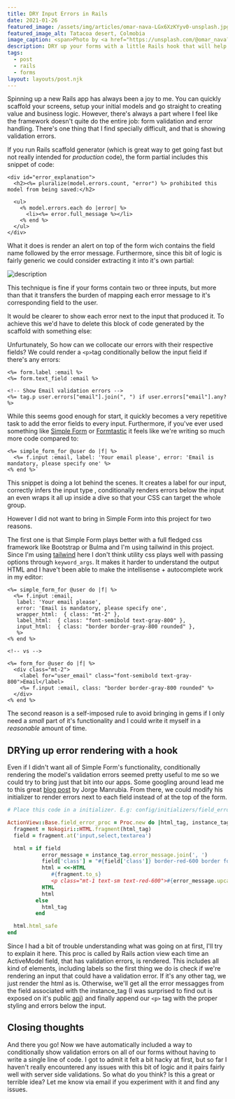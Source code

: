 ```yaml
---
title: DRY Input Errors in Rails
date: 2021-01-26
featured_image: /assets/img/articles/omar-nava-LGx6XzKYyv0-unsplash.jpg
featured_image_alt: Tatacoa desert, Colmobia
image_caption: <span>Photo by <a href="https://unsplash.com/@omar_nava?utm_source=unsplash&amp;utm_medium=referral&amp;utm_content=creditCopyText">Omar Nava</a> on <a href="https://unsplash.com/?utm_source=unsplash&amp;utm_medium=referral&amp;utm_content=creditCopyText">Unsplash</a></span>
description: DRY up your forms with a little Rails hook that will help you forget about conditionally rendering validation errors inline.
tags:
  - post
  - rails
  - forms
layout: layouts/post.njk
---
```


Spinning up a new Rails app has always been a joy to me. You can quickly scaffold your screens, setup your initial models and go straight to creating value and business logic. However, there's always a part where I feel like the framework doesn't quite do the entire job: form validation and error handling. There's one thing that I find specially difficult, and that is showing validation errors.

If you run Rails scaffold generator (which is great way to get going fast but not really intended for _production_ code), the form partial includes this snippet of code:

```erb
<div id="error_explanation">
  <h2><%= pluralize(model.errors.count, "error") %> prohibited this model from being saved:</h2>

  <ul>
    <% model.errors.each do |error| %>
      <li><%= error.full_message %></li>
    <% end %>
  </ul>
</div>
```

What it does is render an alert on top of the form wich contains the field name followed by the error message. Furthermore, since this bit of logic is fairly generic we could consider extracting it into it's own partial:

![description](/assets/img/articles/lM8pK46.png)

This technique is fine if your forms contain two or three inputs, but more than that it transfers the burden of mapping each error message to it's corresponding field to the user.

It would be clearer to show each error next to the input that produced it. To achieve this we'd have to delete this block of code generated by the scaffold with something else:

Unfurtunately,
So how can we collocate our errors with their respective fields? We could render a `<p>`tag conditionally bellow the input field if there's any errors:

```erb
<%= form.label :email %>
<%= form.text_field :email %>

<!-- Show Email validation errors -->
<%= tag.p user.errors["email"].join(", ") if user.errors["email"].any? %>
```

While this seems good enough for start, it quickly becomes a very repetitive task to add the error fields to every input. Furthermore, if you've ever used something like [Simple Form](https://github.com/heartcombo/simple_form) or [Formtastic](https://github.com/formtastic/formtastic) it feels like we're writing so much more code compared to:

```erb
<%= simple_form_for @user do |f| %>
  <%= f.input :email, label: 'Your email please', error: 'Email is mandatory, please specify one' %>
<% end %>`
```

This snippet is doing a lot behind the scenes. It creates a label for our input, correctly infers the input type , conditionally renders errors below the input an even wraps it all up inside a dive so that your CSS can target the whole group.

However I did not want to bring in Simple Form into this project for two reasons.

The first one is that Simple Form plays better with a full fledged css framework like Bootstrap or Bulma and I'm using tailwind in this project. Since I'm using [tailwind](https://tailwindcss.com) here I don't think utility css plays well with passing options through `keyword_args`. It makes it harder to understand the output HTML and I have't been able to make the intellisense + autocomplete work in my editor:

```erb
<%= simple_form_for @user do |f| %>
  <%= f.input :email,
   label: 'Your email please',
   error: 'Email is mandatory, please specify one',
   wrapper_html:  { class: "mt-2" },
   label_html:  { class: "font-semibold text-gray-800" },
   input_html:  { class: "border border-gray-800 rounded" },
   %>
<% end %>

<!-- vs -->

<%= form_for @user do |f| %>
  <div class="mt-2">
    <label for="user_email" class="font-semibold text-gray-800">Email</label>
    <%= f.input :email, class: "border border-gray-800 rounded" %>
  </div>
<% end %>
```

The second reason is a self-imposed rule to avoid bringing in gems if I only need a _small_ part of it's functionality and I could write it myself in a _reasonable_ amount of time.

## DRYing up error rendering with a hook

Even if I didn't want all of Simple Form's functionality, conditionally rendering the model's validation errors seemed pretty useful to me so we could try to bring just that bit into our apps. Some googling around lead me to this great [blog post](https://www.jorgemanrubia.com/2019/02/16/form-validations-with-html5-and-modern-rails/) by Jorge Manrubia. From there, we could modify his initializer to render errors next to each field instead of at the top of the form.

```ruby
# Place this code in a initializer. E.g: config/initializers/field_error.rb

ActionView::Base.field_error_proc = Proc.new do |html_tag, instance_tag|
  fragment = Nokogiri::HTML.fragment(html_tag)
  field = fragment.at('input,select,textarea')

  html = if field
           error_message = instance_tag.error_message.join(', ')
           field['class'] = "#{field['class']} border-red-600 border focus:outline-none"
           html = <<-HTML
              #{fragment.to_s}
              <p class="mt-1 text-sm text-red-600">#{error_message.upcase_first}</p>
           HTML
           html
         else
           html_tag
         end

  html.html_safe
end
```

Since I had a bit of trouble understanding what was going on at first, I'll try to explain it here. This proc is called by Rails action view each time an ActiveModel field, that has validation errors, is rendered. This includes all kind of elements, including labels so the first thing we do is check if we're rendering an input that could have a validation error. If it's any other tag, we just render the html as is. Otherwise, we'll get all the error messagges from the field associated with the instance_tag (I was surprised to find out is exposed on it's public [api](https://api.rubyonrails.org/classes/ActionView/Helpers/ActiveModelInstanceTag.html#method-i-error_message)) and finally append our `<p>` tag with the proper styling and errors below the input.

## Closing thoughts

And there you go! Now we have automatically included a way to conditionally show validation errors on all of our forms without having to write a single line of code. I got to admit it felt a bit hacky at first, but so far I haven't really encountered any issues with this bit of logic and it pairs fairly well with server side validations. So what do you think? Is this a great or terrible idea? Let me know via email if you experiment with it and find any issues.
